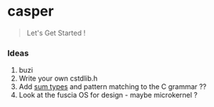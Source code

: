 # casper

> Let's Get Started !

### Ideas
1. buzi
2. Write your own cstdlib.h 
3. Add [sum types](https://chadaustin.me/2015/07/sum-types/) and pattern matching to the C grammar ?? 
4. Look at the fuscia OS for design - maybe microkernel ?
